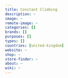 ```yaml
---
title: Constant Climbing
description: ~
image: ~
remote-image: ~
categories: []
brands: []
purposes: []
types: []
countries: [united-kingdom]
website: ~
shop: ~
store-finder: ~
about: ~
wiki: ~
---
```

